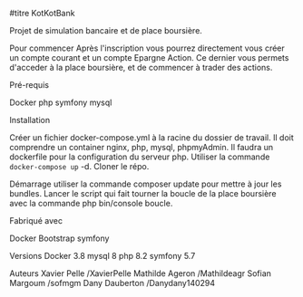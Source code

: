 #titre KotKotBank

Projet de simulation bancaire et de place boursière.

Pour commencer
Après l'inscription vous pourrez directement vous créer un compte courant et un compte Epargne Action. Ce dernier vous permets d'acceder à la place boursière, et de commencer à trader des actions.

Pré-requis

 Docker
 php
 symfony
 mysql

Installation

 Créer un fichier docker-compose.yml à la racine du dossier de travail. Il doit comprendre un container nginx, php, mysql, phpmyAdmin.
Il faudra un dockerfile pour la configuration du serveur php. Utiliser la commande ```docker-compose up``` -d. Cloner le répo.

Démarrage
utiliser la commande composer update pour mettre à jour les bundles. Lancer le script qui fait tourner la boucle de la place boursière avec la commande php bin/console boucle.

Fabriqué avec

Docker
Bootstrap
symfony

Versions
Docker 3.8
mysql 8
php 8.2
symfony 5.7

Auteurs
Xavier Pelle /XavierPelle
Mathilde Ageron /Mathildeagr
Sofian Margoum /sofmgm
Dany Dauberton /Danydany140294
